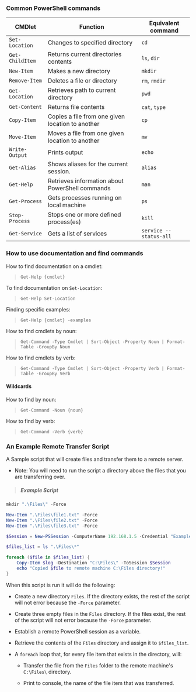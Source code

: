 ### Common PowerShell commands

| CMDlet          | Function                                         | Equivalent command     |
| --------------- | ------------------------------------------------ | ---------------------- |
| `Set-Location`  | Changes to specified directory                   | `cd`                   |
| `Get-ChildItem` | Returns current directories contents             | `ls`, `dir`            |
| `New-Item`      | Makes a new directory                            | `mkdir`                |
| `Remove-Item`   | Deletes a file or directory                      | `rm`, `rmdir`          |
| `Get-Location`  | Retrieves path to current directory              | `pwd`                  |
| `Get-Content`   | Returns file contents                            | `cat`, `type`          |
| `Copy-Item`     | Copies a file from one given location to another | `cp`                   |
| `Move-Item`     | Moves a file from one given location to another  | `mv`                   |
| `Write-Output`  | Prints output                                    | `echo`                 |
| `Get-Alias`     | Shows aliases for the current session.           | `alias`                |
| `Get-Help`      | Retrieves information about PowerShell commands  | `man`                  |
| `Get-Process`   | Gets processes running on local machine          | `ps`                   |
| `Stop-Process`  | Stops one or more defined process(es)            | `kill`                 |
| `Get-Service`   | Gets a list of services                          | `service --status-all` |

### How to use documentation and find commands

How to find documentation on a cmdlet:

> `Get-Help {cmdlet}`

To find documentation on `Set-Location`:

> `Get-Help Set-Location`

Finding specific examples:

> `Get-Help {cmdlet} -examples`

How to find cmdlets by noun:

> `Get-Command -Type Cmdlet | Sort-Object -Property Noun | Format-Table -GroupBy Noun`

How to find cmdlets by verb:

> `Get-Command -Type Cmdlet | Sort-Object -Property Verb | Format-Table -GroupBy Verb`

#### Wildcards

How to find by noun:

> `Get-Command -Noun {noun}`

How to find by verb:

> `Get-Command -Verb {verb}`

### An Example Remote Transfer Script

A Sample script that will create files and transfer them to a remote server.

- Note: You will need to run the script a directory above the files that you are transferring over.

> ##### Example Script

```PowerShell
mkdir ".\Files\" -Force

New-Item ".\Files\file1.txt" -Force
New-Item ".\Files\file2.txt" -Force
New-Item ".\Files\file3.txt" -Force

$Session = New-PSSession -ComputerName 192.168.1.5 -Credential "ExampleUser"

$files_list = ls ".\Files\*"

foreach ($file in $files_list) {
    Copy-Item $log -Destination "C:\Files\" -ToSession $Session
    echo "Copied $file to remote machine C:\Files directory!"
}
```

When this script is run it will do the following:

- Create a new directory `Files`. If the directory exists, the rest of the script will not error because the `-Force` parameter.

- Create three empty files in the `Files` directory. If the files exist, the rest of the script will not error because the `-Force` parameter.

- Establish a remote PowerShell session as a variable.

- Retrieve the contents of the `Files` directory and assign it to `$files_list`.

- A `foreach` loop that, for every file item that exists in the directory, will:

  - Transfer the file from the `Files` folder to the remote machine's `C:\Files\` directory.

  - Print to console, the name of the file item that was transferred.
